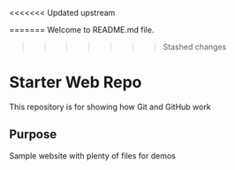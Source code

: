 <<<<<<< Updated upstream

=======
Welcome to README.md file.
>>>>>>> Stashed changes
# Starter Web Repo

This repository is for showing how Git and GitHub work

## Purpose

Sample website with plenty of files for demos